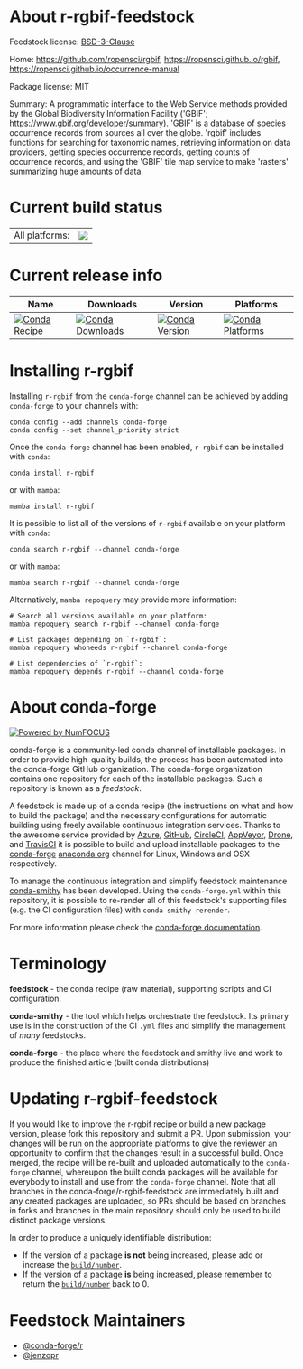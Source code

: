 About r-rgbif-feedstock
=======================

Feedstock license: [BSD-3-Clause](https://github.com/conda-forge/r-rgbif-feedstock/blob/main/LICENSE.txt)

Home: https://github.com/ropensci/rgbif, https://ropensci.github.io/rgbif, https://ropensci.github.io/occurrence-manual

Package license: MIT

Summary: A programmatic interface to the Web Service methods provided by the Global Biodiversity Information Facility ('GBIF'; <https://www.gbif.org/developer/summary>). 'GBIF' is a database of species occurrence records from sources all over the globe. 'rgbif' includes functions for searching for taxonomic names, retrieving information on data providers, getting species occurrence records, getting counts of occurrence records, and using the 'GBIF' tile map service to make 'rasters' summarizing huge amounts of data.

Current build status
====================


<table><tr><td>All platforms:</td>
    <td>
      <a href="https://dev.azure.com/conda-forge/feedstock-builds/_build/latest?definitionId=7995&branchName=main">
        <img src="https://dev.azure.com/conda-forge/feedstock-builds/_apis/build/status/r-rgbif-feedstock?branchName=main">
      </a>
    </td>
  </tr>
</table>

Current release info
====================

| Name | Downloads | Version | Platforms |
| --- | --- | --- | --- |
| [![Conda Recipe](https://img.shields.io/badge/recipe-r--rgbif-green.svg)](https://anaconda.org/conda-forge/r-rgbif) | [![Conda Downloads](https://img.shields.io/conda/dn/conda-forge/r-rgbif.svg)](https://anaconda.org/conda-forge/r-rgbif) | [![Conda Version](https://img.shields.io/conda/vn/conda-forge/r-rgbif.svg)](https://anaconda.org/conda-forge/r-rgbif) | [![Conda Platforms](https://img.shields.io/conda/pn/conda-forge/r-rgbif.svg)](https://anaconda.org/conda-forge/r-rgbif) |

Installing r-rgbif
==================

Installing `r-rgbif` from the `conda-forge` channel can be achieved by adding `conda-forge` to your channels with:

```
conda config --add channels conda-forge
conda config --set channel_priority strict
```

Once the `conda-forge` channel has been enabled, `r-rgbif` can be installed with `conda`:

```
conda install r-rgbif
```

or with `mamba`:

```
mamba install r-rgbif
```

It is possible to list all of the versions of `r-rgbif` available on your platform with `conda`:

```
conda search r-rgbif --channel conda-forge
```

or with `mamba`:

```
mamba search r-rgbif --channel conda-forge
```

Alternatively, `mamba repoquery` may provide more information:

```
# Search all versions available on your platform:
mamba repoquery search r-rgbif --channel conda-forge

# List packages depending on `r-rgbif`:
mamba repoquery whoneeds r-rgbif --channel conda-forge

# List dependencies of `r-rgbif`:
mamba repoquery depends r-rgbif --channel conda-forge
```


About conda-forge
=================

[![Powered by
NumFOCUS](https://img.shields.io/badge/powered%20by-NumFOCUS-orange.svg?style=flat&colorA=E1523D&colorB=007D8A)](https://numfocus.org)

conda-forge is a community-led conda channel of installable packages.
In order to provide high-quality builds, the process has been automated into the
conda-forge GitHub organization. The conda-forge organization contains one repository
for each of the installable packages. Such a repository is known as a *feedstock*.

A feedstock is made up of a conda recipe (the instructions on what and how to build
the package) and the necessary configurations for automatic building using freely
available continuous integration services. Thanks to the awesome service provided by
[Azure](https://azure.microsoft.com/en-us/services/devops/), [GitHub](https://github.com/),
[CircleCI](https://circleci.com/), [AppVeyor](https://www.appveyor.com/),
[Drone](https://cloud.drone.io/welcome), and [TravisCI](https://travis-ci.com/)
it is possible to build and upload installable packages to the
[conda-forge](https://anaconda.org/conda-forge) [anaconda.org](https://anaconda.org/)
channel for Linux, Windows and OSX respectively.

To manage the continuous integration and simplify feedstock maintenance
[conda-smithy](https://github.com/conda-forge/conda-smithy) has been developed.
Using the ``conda-forge.yml`` within this repository, it is possible to re-render all of
this feedstock's supporting files (e.g. the CI configuration files) with ``conda smithy rerender``.

For more information please check the [conda-forge documentation](https://conda-forge.org/docs/).

Terminology
===========

**feedstock** - the conda recipe (raw material), supporting scripts and CI configuration.

**conda-smithy** - the tool which helps orchestrate the feedstock.
                   Its primary use is in the construction of the CI ``.yml`` files
                   and simplify the management of *many* feedstocks.

**conda-forge** - the place where the feedstock and smithy live and work to
                  produce the finished article (built conda distributions)


Updating r-rgbif-feedstock
==========================

If you would like to improve the r-rgbif recipe or build a new
package version, please fork this repository and submit a PR. Upon submission,
your changes will be run on the appropriate platforms to give the reviewer an
opportunity to confirm that the changes result in a successful build. Once
merged, the recipe will be re-built and uploaded automatically to the
`conda-forge` channel, whereupon the built conda packages will be available for
everybody to install and use from the `conda-forge` channel.
Note that all branches in the conda-forge/r-rgbif-feedstock are
immediately built and any created packages are uploaded, so PRs should be based
on branches in forks and branches in the main repository should only be used to
build distinct package versions.

In order to produce a uniquely identifiable distribution:
 * If the version of a package **is not** being increased, please add or increase
   the [``build/number``](https://docs.conda.io/projects/conda-build/en/latest/resources/define-metadata.html#build-number-and-string).
 * If the version of a package **is** being increased, please remember to return
   the [``build/number``](https://docs.conda.io/projects/conda-build/en/latest/resources/define-metadata.html#build-number-and-string)
   back to 0.

Feedstock Maintainers
=====================

* [@conda-forge/r](https://github.com/orgs/conda-forge/teams/r/)
* [@jenzopr](https://github.com/jenzopr/)

